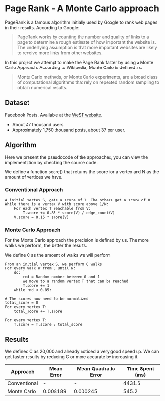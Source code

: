 # Page Rank - A Monte Carlo approach

PageRank is a famous algorithm initially used by Google to rank web pages in their results. According to Google:

> PageRank works by counting the number and quality of links to a page to determine a rough estimate of how important the website is. The underlying assumption is that more important websites are likely to receive more links from other websites.

In this project we attempt to make the Page Rank faster by using a Monte Carlo Approach. According to Wikipedia, Monte Carlo is defined as: 
> Monte Carlo methods, or Monte Carlo experiments, are a broad class of computational algorithms that rely on repeated random sampling to obtain numerical results.

## Dataset

Facebook Posts. Available at the [WeST website](https://west.uni-koblenz.de/).

- About 47 thousand users
- Approximately 1,750 thousand posts, about 37 per user.

## Algorithm 
Here we present the pseudocode of the approaches, you can view the implementation by checking the source code.

We define a function score() that returns the score for a vertex and N as the amount of vertices we have.

### Conventional Approach

```
A initial vertex S, gets a score of 1. The others get a score of 0.
While there is a vertex V with score above 1/N:
    For each vertex T reachable from V:
        T.score += 0.85 * score(V) / edge_count(V)
    V.score = 0.15 * score(V)
```

### Monte Carlo Approach

For the Monte Carlo approach the precision is defined by us. The more walks we perform, the better the results.

We define C as the amount of walks we will perform

```
From an initial vertex S, we perform C walks
For every walk W from 1 until N:
    do:
        rnd = Random number between 0 and 1
        we move to a random vertex T that can be reached
        T.score += 1
    while rnd < 0.85:

# The scores now need to be normalized
total_score = 0
For every vertex T:
    total_score += T.score

For every vertex T:
    T.score = T.score / total_score
```

## Results

We defined C as 20,000 and already noticed a very good speed up. We can get faster results by reducing C or more accurate by increasing it.

| Approach     | Mean Error | Mean Quadratic Error | Time Spent (ms) |
|--------------|------------|----------------------|-----------------|
| Conventional | -          | -                    | 4431.6          |
| Monte Carlo  | 0.008189   | 0.000245             | 545.2           |